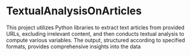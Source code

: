 # TextualAnalysisOnArticles
 This project utilizes Python libraries to extract text articles from provided URLs, excluding irrelevant content, and then conducts textual analysis to compute various variables. The output, structured according to specified formats, provides comprehensive insights into the data
